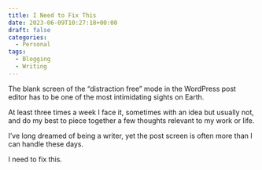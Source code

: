 ```yaml
---
title: I Need to Fix This
date: 2023-06-09T10:27:18+00:00
draft: false
categories:
  - Personal
tags:
  - Blogging
  - Writing
---
```


The blank screen of the “distraction free” mode in the WordPress post editor has to be one of the most intimidating sights on Earth.

At least three times a week I face it, sometimes with an idea but usually not, and do my best to piece together a few thoughts relevant to my work or life.

I’ve long dreamed of being a writer, yet the post screen is often more than I can handle these days.

I need to fix this.